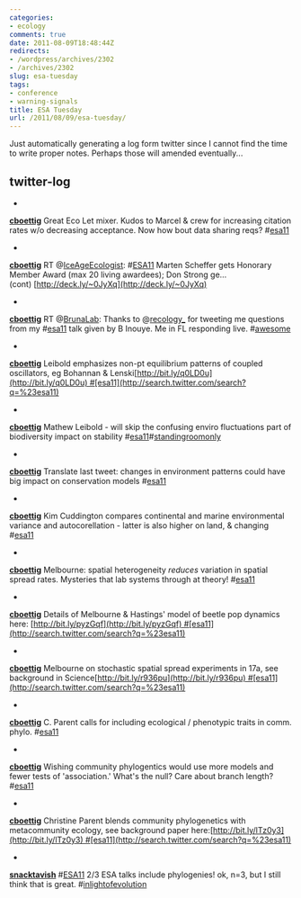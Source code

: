 ```yaml
---
categories:
- ecology
comments: true
date: 2011-08-09T18:48:44Z
redirects:
- /wordpress/archives/2302
- /archives/2302
slug: esa-tuesday
tags:
- conference
- warning-signals
title: ESA Tuesday
url: /2011/08/09/esa-tuesday/
---
```


Just automatically generating a log form twitter since I cannot find the time to write proper notes.  Perhaps those will amended eventually...



##  twitter-log






	
  * 





**[cboettig](http://twitter.com/cboettig)** Great Eco Let mixer. Kudos to Marcel & crew for increasing citation rates w/o decreasing acceptance. Now how bout data sharing reqs? #[esa11](http://search.twitter.com/search?q=%23esa11)





	
  * 





**[cboettig](http://twitter.com/cboettig)** RT @[IceAgeEcologist](http://twitter.com/IceAgeEcologist): #[ESA11](http://search.twitter.com/search?q=%23ESA11) Marten Scheffer gets Honorary Member Award (max 20 living awardees); Don Strong ge… (cont) [http://deck.ly/~0JyXq](http://deck.ly/~0JyXq)





	
  * 





**[cboettig](http://twitter.com/cboettig)** RT @[BrunaLab](http://twitter.com/BrunaLab): Thanks to @[recology_](http://twitter.com/recology_) for tweeting me questions from my #[esa11](http://search.twitter.com/search?q=%23esa11) talk given by B Inouye. Me in FL responding live. #[awesome](http://search.twitter.com/search?q=%23awesome)





	
  * 





**[cboettig](http://twitter.com/cboettig)** Leibold emphasizes non-pt equilibrium patterns of coupled oscillators, eg Bohannan & Lenski[http://bit.ly/q0LD0u](http://bit.ly/q0LD0u) #[esa11](http://search.twitter.com/search?q=%23esa11)





	
  * 





**[cboettig](http://twitter.com/cboettig)** Mathew Leibold - will skip the confusing enviro fluctuations part of biodiversity impact on stability #[esa11](http://search.twitter.com/search?q=%23esa11)#[standingroomonly](http://search.twitter.com/search?q=%23standingroomonly)





	
  * 





**[cboettig](http://twitter.com/cboettig)** Translate last tweet: changes in environment patterns could have big impact on conservation models #[esa11](http://search.twitter.com/search?q=%23esa11)





	
  * 





**[cboettig](http://twitter.com/cboettig)** Kim Cuddington compares continental and marine environmental variance and autocorellation - latter is also higher on land, & changing #[esa11](http://search.twitter.com/search?q=%23esa11)





	
  * 





**[cboettig](http://twitter.com/cboettig)** Melbourne: spatial heterogeneity *reduces* variation in spatial spread rates. Mysteries that lab systems through at theory! #[esa11](http://search.twitter.com/search?q=%23esa11)





	
  * 





**[cboettig](http://twitter.com/cboettig)** Details of Melbourne & Hastings' model of beetle pop dynamics here: [http://bit.ly/pyzGqf](http://bit.ly/pyzGqf) #[esa11](http://search.twitter.com/search?q=%23esa11)





	
  * 





**[cboettig](http://twitter.com/cboettig)** Melbourne on stochastic spatial spread experiments in 17a, see background in Science[http://bit.ly/r936pu](http://bit.ly/r936pu) #[esa11](http://search.twitter.com/search?q=%23esa11)





	
  * 





**[cboettig](http://twitter.com/cboettig)** C. Parent calls for including ecological / phenotypic traits in comm. phylo. #[esa11](http://search.twitter.com/search?q=%23esa11)





	
  * 





**[cboettig](http://twitter.com/cboettig)** Wishing community phylogentics would use more models and fewer tests of 'association.' What's the null? Care about branch length? #[esa11](http://search.twitter.com/search?q=%23esa11)





	
  * 





**[cboettig](http://twitter.com/cboettig)** Christine Parent blends community phylogenetics with metacommunity ecology, see background paper here:[http://bit.ly/lTz0y3](http://bit.ly/lTz0y3) #[esa11](http://search.twitter.com/search?q=%23esa11)





	
  * 





**[snacktavish](http://twitter.com/snacktavish)** #[ESA11](http://search.twitter.com/search?q=%23ESA11) 2/3 ESA talks include phylogenies! ok, n=3, but I still think that is great. #[inlightofevolution](http://search.twitter.com/search?q=%23inlightofevolution)






